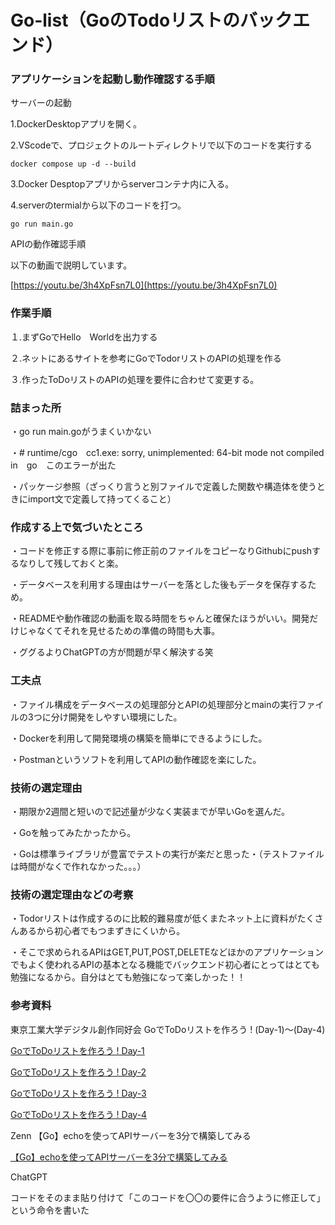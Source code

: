 # Go-list（GoのTodoリストのバックエンド）

### アプリケーションを起動し動作確認する手順

サーバーの起動


1.DockerDesktopアプリを開く。

2.VScodeで、プロジェクトのルートディレクトリで以下のコードを実行する
```
docker compose up -d --build
```
3.Docker Desptopアプリからserverコンテナ内に入る。

4.serverのtermialから以下のコードを打つ。
```
go run main.go
```
APIの動作確認手順

以下の動画で説明しています。

[https://youtu.be/3h4XpFsn7L0](https://youtu.be/3h4XpFsn7L0)


### 作業手順

１.まずGoでHello　Worldを出力する

２.ネットにあるサイトを参考にGoでTodorリストのAPIの処理を作る               

３.作ったToDoリストのAPIの処理を要件に合わせて変更する。

### 詰まった所

・go run main.goがうまくいかない

・# runtime/cgo　cc1.exe: sorry, unimplemented: 64-bit mode not compiled in　go　このエラーが出た

・パッケージ参照（ざっくり言うと別ファイルで定義した関数や構造体を使うときにimport文で定義して持ってくること）

### 作成する上で気づいたところ

・コードを修正する際に事前に修正前のファイルをコピーなりGithubにpushするなりして残しておくと楽。

・データベースを利用する理由はサーバーを落とした後もデータを保存するため。

・READMEや動作確認の動画を取る時間をちゃんと確保たほうがいい。開発だけじゃなくてそれを見せるための準備の時間も大事。

・ググるよりChatGPTの方が問題が早く解決する笑

### 工夫点

・ファイル構成をデータベースの処理部分とAPIの処理部分とmainの実行ファイルの3つに分け開発をしやすい環境にした。

・Dockerを利用して開発環境の構築を簡単にできるようにした。

・Postmanというソフトを利用してAPIの動作確認を楽にした。

### 技術の選定理由　

・期限か2週間と短いので記述量が少なく実装までが早いGoを選んだ。

・Goを触ってみたかったから。

・Goは標準ライブラリが豊富でテストの実行が楽だと思った・（テストファイルは時間がなくで作れなかった。。。）

### 技術の選定理由などの考察 

・Todorリストは作成するのに比較的難易度が低くまたネット上に資料がたくさんあるから初心者でもつまずきにくいから。

・そこで求められるAPIはGET,PUT,POST,DELETEなどほかのアプリケーションでもよく使われるAPIの基本となる機能でバックエンド初心者にとってはとても勉強になるから。自分はとても勉強になって楽しかった！！


### 参考資料　

東京工業大学デジタル創作同好会 GoでToDoリストを作ろう ! (Day-1)～(Day-4)

[GoでToDoリストを作ろう ! Day-1](https://trap.jp/post/1515) 

[GoでToDoリストを作ろう ! Day-2](https://trap.jp/post/1302/)

[GoでToDoリストを作ろう ! Day-3](https://trap.jp/post/1517/)

[GoでToDoリストを作ろう ! Day-4](https://trap.jp/post/1518/)


Zenn 【Go】echoを使ってAPIサーバーを3分で構築してみる

[【Go】echoを使ってAPIサーバーを3分で構築してみる](https://zenn.dev/def_yuisato/articles/echo-get-started)

ChatGPT

コードをそのまま貼り付けて「このコードを〇〇の要件に合うように修正して」という命令を書いた








